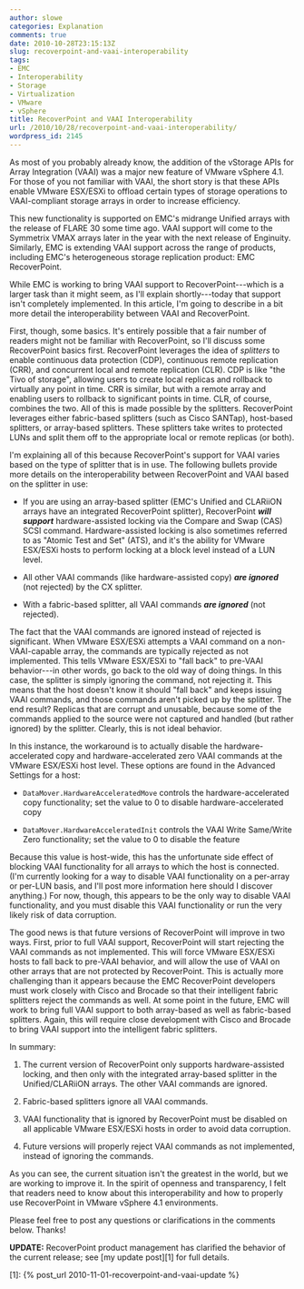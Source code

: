 ```yaml
---
author: slowe
categories: Explanation
comments: true
date: 2010-10-28T23:15:13Z
slug: recoverpoint-and-vaai-interoperability
tags:
- EMC
- Interoperability
- Storage
- Virtualization
- VMware
- vSphere
title: RecoverPoint and VAAI Interoperability
url: /2010/10/28/recoverpoint-and-vaai-interoperability/
wordpress_id: 2145
---
```


As most of you probably already know, the addition of the vStorage APIs for Array Integration (VAAI) was a major new feature of VMware vSphere 4.1. For those of you not familiar with VAAI, the short story is that these APIs enable VMware ESX/ESXi to offload certain types of storage operations to VAAI-compliant storage arrays in order to increase efficiency.

This new functionality is supported on EMC's midrange Unified arrays with the release of FLARE 30 some time ago. VAAI support will come to the Symmetrix VMAX arrays later in the year with the next release of Enginuity. Similarly, EMC is extending VAAI support across the range of products, including EMC's heterogeneous storage replication product: EMC RecoverPoint.

While EMC is working to bring VAAI support to RecoverPoint---which is a larger task than it might seem, as I'll explain shortly---today that support isn't completely implemented. In this article, I'm going to describe in a bit more detail the interoperability between VAAI and RecoverPoint.

First, though, some basics. It's entirely possible that a fair number of readers might not be familiar with RecoverPoint, so I'll discuss some RecoverPoint basics first. RecoverPoint leverages the idea of _splitters_ to enable continuous data protection (CDP), continuous remote replication (CRR), and concurrent local and remote replication (CLR). CDP is like "the Tivo of storage", allowing users to create local replicas and rollback to virtually any point in time. CRR is similar, but with a remote array and enabling users to rollback to significant points in time. CLR, of course, combines the two. All of this is made possible by the splitters. RecoverPoint leverages either fabric-based splitters (such as Cisco SANTap), host-based splitters, or array-based splitters. These splitters take writes to protected LUNs and split them off to the appropriate local or remote replicas (or both).

I'm explaining all of this because RecoverPoint's support for VAAI varies based on the type of splitter that is in use. The following bullets provide more details on the interoperability between RecoverPoint and VAAI based on the splitter in use:

* If you are using an array-based splitter (EMC's Unified and CLARiiON arrays have an integrated RecoverPoint splitter), RecoverPoint **_will support_** hardware-assisted locking via the Compare and Swap (CAS) SCSI command. Hardware-assisted locking is also sometimes referred to as "Atomic Test and Set" (ATS), and it's the ability for VMware ESX/ESXi hosts to perform locking at a block level instead of a LUN level.

* All other VAAI commands (like hardware-assisted copy) **_are ignored_** (not rejected) by the CX splitter.

* With a fabric-based splitter, all VAAI commands **_are ignored_** (not rejected).

The fact that the VAAI commands are ignored instead of rejected is significant. When VMware ESX/ESXi attempts a VAAI command on a non-VAAI-capable array, the commands are typically rejected as not implemented. This tells VMware ESX/ESXi to "fall back" to pre-VAAI behavior---in other words, go back to the old way of doing things. In this case, the splitter is simply ignoring the command, not rejecting it. This means that the host doesn't know it should "fall back" and keeps issuing VAAI commands, and those commands aren't picked up by the splitter. The end result? Replicas that are corrupt and unusable, because some of the commands applied to the source were not captured and handled (but rather ignored) by the splitter. Clearly, this is not ideal behavior.

In this instance, the workaround is to actually disable the hardware-accelerated copy and hardware-accelerated zero VAAI commands at the VMware ESX/ESXi host level. These options are found in the Advanced Settings for a host:

* `DataMover.HardwareAcceleratedMove` controls the hardware-accelerated copy functionality; set the value to 0 to disable hardware-accelerated copy

* `DataMover.HardwareAcceleratedInit` controls the VAAI Write Same/Write Zero functionality; set the value to 0 to disable the feature

Because this value is host-wide, this has the unfortunate side effect of blocking VAAI functionality for all arrays to which the host is connected. (I'm currently looking for a way to disable VAAI functionality on a per-array or per-LUN basis, and I'll post more information here should I discover anything.) For now, though, this appears to be the only way to disable VAAI functionality, and you must disable this VAAI functionality or run the very likely risk of data corruption.

The good news is that future versions of RecoverPoint will improve in two ways. First, prior to full VAAI support, RecoverPoint will start rejecting the VAAI commands as not implemented. This will force VMware ESX/ESXi hosts to fall back to pre-VAAI behavior, and will allow the use of VAAI on other arrays that are not protected by RecoverPoint. This is actually more challenging than it appears because the EMC RecoverPoint developers must work closely with Cisco and Brocade so that their intelligent fabric splitters reject the commands as well. At some point in the future, EMC will work to bring full VAAI support to both array-based as well as fabric-based splitters. Again, this will require close development with Cisco and Brocade to bring VAAI support into the intelligent fabric splitters.

In summary:

1. The current version of RecoverPoint only supports hardware-assisted locking, and then only with the integrated array-based splitter in the Unified/CLARiiON arrays. The other VAAI commands are ignored.

2. Fabric-based splitters ignore all VAAI commands.

3. VAAI functionality that is ignored by RecoverPoint must be disabled on all applicable VMware ESX/ESXi hosts in order to avoid data corruption.

4. Future versions will properly reject VAAI commands as not implemented, instead of ignoring the commands.

As you can see, the current situation isn't the greatest in the world, but we are working to improve it. In the spirit of openness and transparency, I felt that readers need to know about this interoperability and how to properly use RecoverPoint in VMware vSphere 4.1 environments.

Please feel free to post any questions or clarifications in the comments below. Thanks!

**UPDATE:** RecoverPoint product management has clarified the behavior of the current release; see [my update post][1] for full details.

[1]: {% post_url 2010-11-01-recoverpoint-and-vaai-update %}

